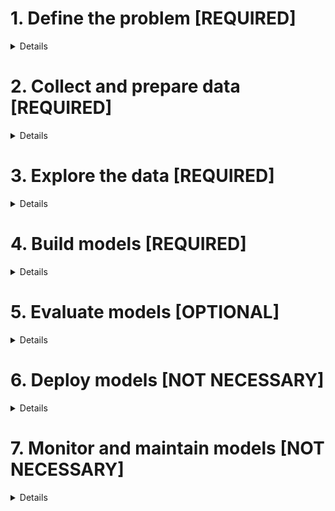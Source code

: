 # 1. Define the problem [REQUIRED]
<details>
  <summary>Details</summary>
  <br>
  • Clearly define the problem you want to solve and the goals you want to achieve.

  <hr>

  #### The goals are to use binomial or multinomial classification techniques to predict whether a network activity is normal or an attack, and if it is an attack, what type of attack it is.

  <hr>
  
</details>



# 2. Collect and prepare data [REQUIRED]
<details>
<summary>Details</summary>
<br>
• Collect relevant data from various sources and clean, preprocess, and transform it into a suitable format for analysis.

<hr>

#### ~~a. Identify data sources~~
~~Identify the sources of data that are relevant to the problem and goals of the project.~~

#### b. Collect data -- DONE
Collect the data from the identified sources using appropriate methods such as web scraping, APIs, or manual data entry.

#### c. Clean data -- DONE
Clean the collected data by removing any errors, inconsistencies, or duplicates.

#### d. Transform data -- IN PROGRESS
<details>
<summary>Steps</summary>
<br>
• Transform the data into a suitable format for analysis by performing operations such as normalization, encoding, or aggregation.

<hr>

##### I. Encoding categorical variables
Encode categorical variables using techniques such as one-hot encoding or label encoding to convert them into numerical values that can be used in modeling.

##### II. Normalizing numerical variables
Normalize numerical variables to ensure that they have similar scales and ranges, which can improve the performance of some modeling techniques.

##### III. Feature engineering
Create new features by combining or transforming existing features to capture additional information or relationships in the data.

##### IV. Feature selection
Select a subset of the most relevant features to use in modeling, which can improve model performance and interpretability.

<hr>
</details>

#### e. Merge data -- IN PROGRESS
Merge multiple datasets into a single dataset if necessary.

#### f. Split data -- IN PROGRESS
Split the dataset into training and testing sets for model building and evaluation.

<hr>
</details>

# 3. Explore the data [REQUIRED]
<details>
<summary>Details</summary>
<br>
• Perform exploratory data analysis to understand the data, identify patterns and relationships, and generate hypotheses.

<hr>

#### a. Summarize the data -- IN PROGRESS
Generate summary statistics and visualizations to get a high-level overview of the data.

#### b. Check for missing or incomplete data -- IN PROGRESS
Identify any missing or incomplete data and decide how to handle it (e.g., impute, remove, or ignore).

#### c. Check for outliers -- IN PROGRESS
Identify any outliers in the data and decide how to handle them (e.g., remove, transform, or keep).

#### d. Check for correlations -- IN PROGRESS
Calculate correlation coefficients between pairs of variables to identify any relationships.

#### e. Visualize the data -- IN PROGRESS
Create visualizations such as scatter plots, histograms, and box plots to explore the distribution of the data and identify patterns and relationships.

#### f. Generate hypotheses -- IN PROGRESS
Based on the exploratory analysis, generate hypotheses about the relationships between variables and their potential impact on the outcome.

<hr>
</details>

# 4. Build models [REQUIRED]
<details>
<summary>Details</summary>
<br>
• Select appropriate modeling techniques and build predictive or descriptive models using the prepared data.

<hr>

#### a. Select modeling techniques -- IN PROGRESS
Choose appropriate modeling techniques based on the problem, goals, and data of the project.

#### b. Preprocess data -- IN PROGRESS
Preprocess the data to prepare it for modeling, such as scaling or normalizing the features.

#### c. Train models -- IN PROGRESS
Train the selected models using the preprocessed training data.

#### d. Tune models -- IN PROGRESS
Tune the hyperparameters of the models to optimize their performance.

#### e. Ensemble models -- IN PROGRESS
Combine multiple models into an ensemble model to improve performance and robustness.

<hr>
</details>

# 5. Evaluate models [OPTIONAL]
<details>
<summary>Details</summary>
<br>
• Evaluate the performance of the models using appropriate metrics and select the best model for deployment.

<hr>

#### a. Select evaluation metrics
Choose appropriate evaluation metrics based on the problem, goals, and data of the project.

#### b. Test models
Test the performance of the models using the testing data and the selected evaluation metrics.

#### c. Compare models
Compare the performance of different models to identify the best model.

#### d. Validate models
Validate the performance of the selected model using additional data or cross-validation techniques.

#### e. Interpret models
Interpret the results of the model to understand its strengths and weaknesses and to gain insights into the data.

<hr>
</details>

# 6. Deploy models [NOT NECESSARY]
<details>
<summary>Details</summary>
<br>
• Deploy the selected model in a production environment and integrate it with other systems.
</details>

# 7. Monitor and maintain models [NOT NECESSARY]
<details>
<summary>Details</summary>
<br>
• Monitor the performance of the deployed model over time and update or retrain it as needed.
</details>
